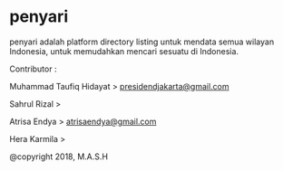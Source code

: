 # penyari
penyari adalah platform directory listing untuk mendata semua wilayan Indonesia, untuk memudahkan mencari sesuatu di Indonesia.

Contributor :

Muhammad Taufiq Hidayat > presidendjakarta@gmail.com

Sahrul Rizal            >

Atrisa Endya            > atrisaendya@gmail.com

Hera Karmila            >


@copyright 2018, M.A.S.H
